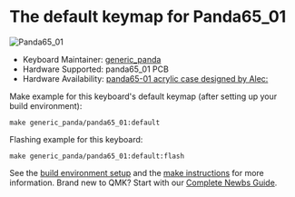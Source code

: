 # The default keymap for Panda65_01

![Panda65_01](https://i.imgur.com/fPBUDMT.png)

* Keyboard Maintainer: [generic_panda](https://github.com/jesseleung97)
* Hardware Supported: panda65_01 PCB
* Hardware Availability: [panda65-01 acrylic case designed by Alec:](https://onedrive.live.com/?authkey=%21AA8d6frZ0woiaV4&id=DC069E9FB0BC8004%21155830&cid=DC069E9FB0BC8004) 

Make example for this keyboard's default keymap (after setting up your build environment):

    make generic_panda/panda65_01:default

Flashing example for this keyboard:

    make generic_panda/panda65_01:default:flash


See the [build environment setup](https://docs.qmk.fm/#/getting_started_build_tools) and the [make instructions](https://docs.qmk.fm/#/getting_started_make_guide) for more information. Brand new to QMK? Start with our [Complete Newbs Guide](https://docs.qmk.fm/#/newbs).
